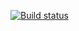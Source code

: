 

[![Build status](https://ci.appveyor.com/api/projects/status/kf8w4huu6llw03x8?svg=true)](https://ci.appveyor.com/project/OlgaMedeiros/patterns1)

